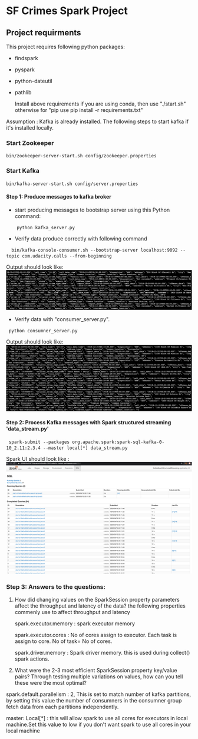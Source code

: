 # SF Crimes Spark Project 

## Project requirments
This project requires following python packages:
* findspark
* pyspark
* python-dateutil
* pathlib
	
	Install above requirements if you are using conda, then use "./start.sh" otherwise for "pip use pip install -r requirements.txt"
	
Assumption : Kafka is already installed. The following steps to start kafka if it's installed locally.

### Start Zookeeper
```
bin/zookeeper-server-start.sh config/zookeeper.properties
```
### Start Kafka
```
bin/kafka-server-start.sh config/server.properties
```

#### Step 1: Produce messages to kafka broker 

- start producing messages to bootstrap server using this Python command: 
```
    python kafka_server.py
```

- Verify data produce correctly with following command
```
  bin/kafka-console-consumer.sh --bootstrap-server localhost:9092 --topic com.udacity.calls --from-beginning
```
Output should look like:
<img src='kafka_producer_server.png'/>

- Verify data with 	"consumer_server.py". 
```
 python consumner_server.py
```
Output should look like:
<img src='kafka_consumer_server.png'/>




#### Step 2: Process Kafka messages with Spark structured streaming 'data_stream.py'

 ```
  spark-submit --packages org.apache.spark:spark-sql-kafka-0-10_2.11:2.3.4 --master local[*] data_stream.py
 
 ```
  Spark UI should look like :
   <img src='spark_ui.png'/>

### Step 3: Answers to the questions:
1. How did changing values on the SparkSession property parameters affect the throughput and latency of the data?
	 the following properties commenly use to affect throughput and latency
	 
	 spark.executor.memory : spark executor memory 
	 
	 spark.executor.cores : No of cores assign to executor. Each task is assign to core. No of task= No of cores.
	 
	 spark.driver.memory : Spark driver memory. this is used during collect() spark actions.
		
  
2. What were the 2-3 most efficient SparkSession property key/value pairs? Through testing multiple variations on values, how can you tell these were the most optimal?

spark.default.parallelism : 2, This is set to match number of kafka partitions, by setting this value the number of consumners in the consumner group fetch data from each partitions independently.

master: Local[\*] : this will allow spark to use all cores for executors in local machine.Set this value to low if you don't want spark to use all cores in your local machine 


